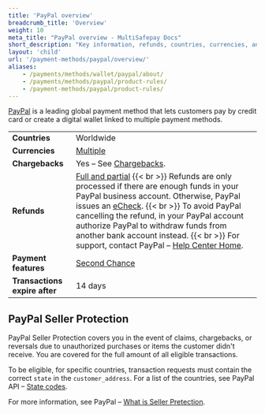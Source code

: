 ```yaml
---
title: 'PayPal overview'
breadcrumb_title: 'Overview'
weight: 10
meta_title: "PayPal overview - MultiSafepay Docs"
short_description: "Key information, refunds, countries, currencies, and features"
layout: 'child'
url: '/payment-methods/paypal/overview/'
aliases:
    - /payments/methods/wallet/paypal/about/
    - /payments/methods/paypal/product-rules/
    - /payment-methods/paypal/product-rules/
---
```

[PayPal](https://www.paypal.com/nl/home) is a leading global payment method that lets customers pay by credit card or create a digital wallet linked to multiple payment methods.

|   |   |  
|---|---|
| **Countries**  | Worldwide  | 
| **Currencies**  | [Multiple](https://developer.paypal.com/docs/reports/reference/paypal-supported-currencies/) | 
| **Chargebacks**  | Yes – See [Chargebacks](/payments/chargebacks/).  |
| **Refunds** | [Full and partial](/refunds/full-partial/) {{< br >}} Refunds are only processed if there are enough funds in your PayPal business account. Otherwise, PayPal issues an [eCheck](https://www.paypal.com/us/smarthelp/article/what-is-an-echeck-faq1082). {{< br >}} To avoid PayPal cancelling the refund, in your PayPal account authorize PayPal to withdraw funds from another bank account instead. {{< br >}} For support, contact PayPal – [Help Center Home](https://www.paypal.com/us/smarthelp/home). | 
| **Payment features** | [Second Chance](/features/second-chance/) |
| **Transactions expire after**  | 14 days | |

## PayPal Seller Protection

PayPal Seller Protection covers you in the event of claims, chargebacks, or reversals due to unauthorized purchases or items the customer didn't receive. You are covered for the full amount of all eligible transactions.

To be eligible, for specific countries, transaction requests must contain the correct `state` in the `customer_address`. For a list of the countries, see PayPal API – [State codes](https://developer.paypal.com/api/rest/reference/state-codes/).

For more information, see PayPal – [What is Seller Pretection](https://www.paypal.com/cs/smarthelp/article/what-is-the-seller-protection-policy-and-what-items-aren%E2%80%99t-covered-faq1156). 




